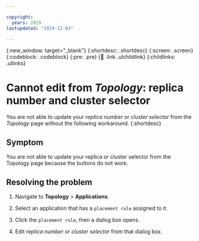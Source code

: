 ```yaml
---

copyright:
  years: 2019
lastupdated: "2019-12-03"

---
```


{:new_window: target="_blank"}
{:shortdesc: .shortdesc}
{:screen: .screen}
{:codeblock: .codeblock}
{:pre: .pre}
{:child: .link .ulchildlink}
{:childlinks: .ullinks}

# Cannot edit from _Topology_: replica number and cluster selector

You are not able to update your _replica number_ or _cluster selector_ from the _Topology_ page without the following workaround. <!-- #1340 -->
{:shortdesc}

## Symptom

You are not able to update your replica or cluster selector from the Topology page because the buttons do not work.

## Resolving the problem

1. Navigate to **Topology** > **Applications**.

2. Select an application that has a `placement rule` assigned to it.
  
3. Click the `placement rule`, then a dialog box opens.

4. Edit _replica number_ or _cluster selector_ from that dialog box.
